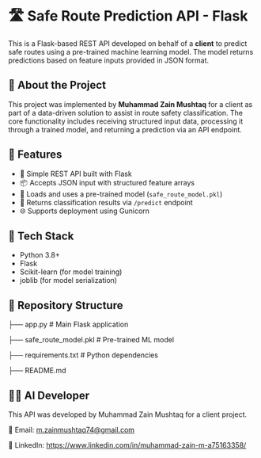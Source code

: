 # 🛣️ Safe Route Prediction API - Flask

This is a Flask-based REST API developed on behalf of a **client** to predict safe routes using a pre-trained machine learning model. The model returns predictions based on feature inputs provided in JSON format.

## 🤝 About the Project

This project was implemented by **Muhammad Zain Mushtaq** for a client as part of a data-driven solution to assist in route safety classification. The core functionality includes receiving structured input data, processing it through a trained model, and returning a prediction via an API endpoint.


## 🚀 Features

- 🔌 Simple REST API built with Flask
- 📦 Accepts JSON input with structured feature arrays
- 🤖 Loads and uses a pre-trained model (`safe_route_model.pkl`)
- 🔁 Returns classification results via `/predict` endpoint
- 🌐 Supports deployment using Gunicorn


## 🧠 Tech Stack

- Python 3.8+
- Flask
- Scikit-learn (for model training)
- joblib (for model serialization)


## 📁 Repository Structure
├── app.py # Main Flask application

├── safe_route_model.pkl # Pre-trained ML model

├── requirements.txt # Python dependencies

├── README.md

## 👨‍💻 AI Developer
This API was developed by Muhammad Zain Mushtaq for a client project.

📧 Email: m.zainmushtaq74@gmail.com

🔗 LinkedIn: https://www.linkedin.com/in/muhammad-zain-m-a75163358/
